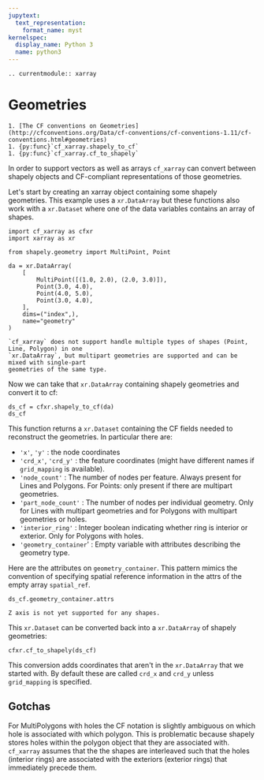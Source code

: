 ```yaml
---
jupytext:
  text_representation:
    format_name: myst
kernelspec:
  display_name: Python 3
  name: python3
---
```


```{eval-rst}
.. currentmodule:: xarray
```

# Geometries

```{seealso}
1. [The CF conventions on Geometries](http://cfconventions.org/Data/cf-conventions/cf-conventions-1.11/cf-conventions.html#geometries)
1. {py:func}`cf_xarray.shapely_to_cf`
1. {py:func}`cf_xarray.cf_to_shapely`
```

In order to support vectors as well as arrays `cf_xarray` can convert between shapely objects
and CF-compliant representations of those geometries.

Let's start by creating an xarray object containing some shapely geometries. This example uses
a `xr.DataArray` but these functions also work with a `xr.Dataset` where one of the data variables
contains an array of shapes.

```{code-cell}
import cf_xarray as cfxr
import xarray as xr

from shapely.geometry import MultiPoint, Point

da = xr.DataArray(
    [
        MultiPoint([(1.0, 2.0), (2.0, 3.0)]),
        Point(3.0, 4.0),
        Point(4.0, 5.0),
        Point(3.0, 4.0),
    ],
    dims=("index",),
    name="geometry"
)
```

```{warning}
`cf_xarray` does not support handle multiple types of shapes (Point, Line, Polygon) in one
`xr.DataArray`, but multipart geometries are supported and can be mixed with single-part
geometries of the same type.
```

Now we can take that `xr.DataArray` containing shapely geometries and convert it to cf:

```{code-cell}
ds_cf = cfxr.shapely_to_cf(da)
ds_cf
```

This function returns a `xr.Dataset` containing the CF fields needed to reconstruct the
geometries. In particular there are:

- `'x'`, `'y'` : the node coordinates
- `'crd_x'`, `'crd_y'` : the feature coordinates (might have different names if `grid_mapping` is available).
- `'node_count'` : The number of nodes per feature. Always present for Lines and Polygons. For
  Points: only present if there are multipart geometries.
- `'part_node_count'` : The number of nodes per individual geometry. Only for Lines with multipart
  geometries and for Polygons with multipart geometries or holes.
- `'interior_ring'` : Integer boolean indicating whether ring is interior or exterior. Only for
  Polygons with holes.
- `'geometry_container`' : Empty variable with attributes describing the geometry type.

Here are the attributes on `geometry_container`. This pattern mimics the convention of
specifying spatial reference information in the attrs of the empty array `spatial_ref`.

```{code-cell}
ds_cf.geometry_container.attrs
```

```{note}
Z axis is not yet supported for any shapes.
```

This `xr.Dataset` can be converted back into a `xr.DataArray` of shapely geometries:

```{code-cell}
cfxr.cf_to_shapely(ds_cf)
```

This conversion adds coordinates that aren't in the `xr.DataArray` that we started with.
By default these are called `crd_x` and `crd_y` unless `grid_mapping` is specified.

## Gotchas

For MultiPolygons with holes the CF notation is slightly ambiguous on which hole is associated
with which polygon. This is problematic because shapely stores holes within the polygon
object that they are associated with. `cf_xarray` assumes that the the shapes are interleaved
such that the holes (interior rings) are associated with the exteriors (exterior rings) that
immediately precede them.
